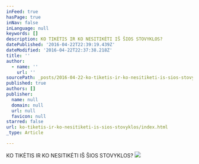 ```yaml
---
inFeed: true
hasPage: true
inNav: false
inLanguage: null
keywords: []
description: KO TIKĖTIS IR KO NESITIKĖTI IŠ ŠIOS STOVYKLOS?
datePublished: '2016-04-22T22:39:19.439Z'
dateModified: '2016-04-22T22:37:38.218Z'
title: ''
author:
  - name: ''
    url: ''
sourcePath: _posts/2016-04-22-ko-tiketis-ir-ko-nesitiketi-is-sios-stovyklos.md
published: true
authors: []
publisher:
  name: null
  domain: null
  url: null
  favicon: null
starred: false
url: ko-tiketis-ir-ko-nesitiketi-is-sios-stovyklos/index.html
_type: Article

---
```

KO TIKĖTIS IR KO NESITIKĖTI IŠ ŠIOS STOVYKLOS?
![](https://s3-us-west-2.amazonaws.com/the-grid-img/p/5762bec40118f8609c67235c886142cdfa94beb3.jpg)